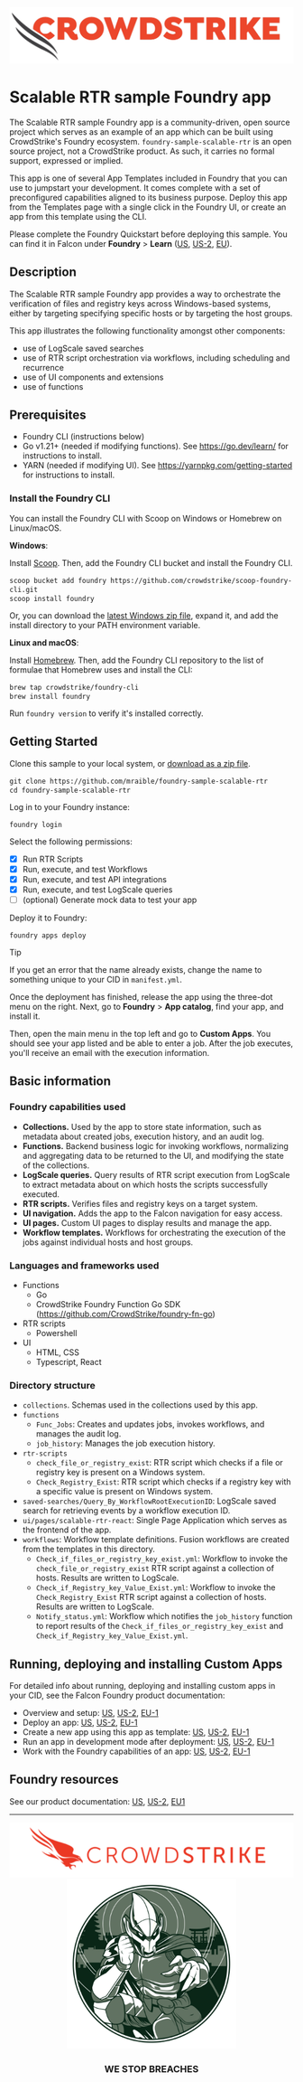 ![CrowdStrike Falcon](/docs/asset/cs-logo.png?raw=true)

# Scalable RTR sample Foundry app

The Scalable RTR sample Foundry app is a community-driven, open source project which serves as an example of an app which can be built using CrowdStrike's Foundry ecosystem.
`foundry-sample-scalable-rtr` is an open source project, not a CrowdStrike product. As such, it carries no formal support, expressed or implied.

This app is one of several App Templates included in Foundry that you can use to jumpstart your development. It comes complete with a set of 
preconfigured capabilities aligned to its business purpose. Deploy this app from the Templates page with a single click in the Foundry UI, or 
create an app from this template using the CLI.

Please complete the Foundry Quickstart before deploying this sample. You can find it in Falcon under **Foundry** > **Learn** ([US](https://falcon.crowdstrike.com/foundry/learn), [US-2](https://falcon.us-2.crowdstrike.com/foundry/learn), [EU](https://falcon.eu-1.crowdstrike.com/foundry/learn)). 

## Description

The Scalable RTR sample Foundry app provides a way to orchestrate the verification of files and registry keys
across Windows-based systems, either by targeting specifying specific hosts or by targeting the host groups.

This app illustrates the following functionality amongst other components:
* use of LogScale saved searches
* use of RTR script orchestration via workflows, including scheduling and recurrence
* use of UI components and extensions
* use of functions

## Prerequisites

* Foundry CLI (instructions below)
* Go v1.21+ (needed if modifying functions). See https://go.dev/learn/ for instructions to install.
* YARN (needed if modifying UI). See https://yarnpkg.com/getting-started for instructions to install.

### Install the Foundry CLI

You can install the Foundry CLI with Scoop on Windows or Homebrew on Linux/macOS.

**Windows**:

Install [Scoop](https://scoop.sh/). Then, add the Foundry CLI bucket and install the Foundry CLI.

```shell
scoop bucket add foundry https://github.com/crowdstrike/scoop-foundry-cli.git
scoop install foundry
```

Or, you can download the [latest Windows zip file](https://assets.foundry.crowdstrike.com/cli/latest/foundry_Windows_x86_64.zip), expand it, and add the install directory to your PATH environment variable.

**Linux and macOS**:

Install [Homebrew](https://docs.brew.sh/Installation). Then, add the Foundry CLI repository to the list of formulae that Homebrew uses and install the CLI:

```shell
brew tap crowdstrike/foundry-cli
brew install foundry
```

Run `foundry version` to verify it's installed correctly.

## Getting Started

Clone this sample to your local system, or [download as a zip file](https://github.com/CrowdStrike/foundry-sample-scalable-rtr/archive/refs/heads/main.zip).

```shell
git clone https://github.com/mraible/foundry-sample-scalable-rtr
cd foundry-sample-scalable-rtr
```

Log in to your Foundry instance:

```shell
foundry login
```

Select the following permissions:

- [x] Run RTR Scripts
- [x] Run, execute, and test Workflows
- [x] Run, execute, and test API integrations
- [x] Run, execute, and test LogScale queries
- [ ] (optional) Generate mock data to test your app

Deploy it to Foundry:

```shell
foundry apps deploy
```

> [!TIP]
> If you get an error that the name already exists, change the name to something unique to your CID in `manifest.yml`.

Once the deployment has finished, release the app using the three-dot menu on the right. Next, go to **Foundry** > **App catalog**, find your app, and install it.

Then, open the main menu in the top left and go to **Custom Apps**. You should see your app listed and be able to enter a job. After the job executes, you'll receive an email with the execution information.

## Basic information

### Foundry capabilities used

* **Collections.**  Used by the app to store state information, such as metadata about created jobs, execution history, and an audit log.
* **Functions.**  Backend business logic for invoking workflows, normalizing and aggregating data to be returned to the UI, and modifying the state of the collections.
* **LogScale queries.**  Query results of RTR script execution from LogScale to extract metadata about on which hosts the scripts successfully executed.
* **RTR scripts.**  Verifies files and registry keys on a target system.
* **UI navigation.**  Adds the app to the Falcon navigation for easy access.
* **UI pages.**  Custom UI pages to display results and manage the app.
* **Workflow templates.**  Workflows for orchestrating the execution of the jobs against individual hosts and host groups.

### Languages and frameworks used

* Functions
    * Go
    * CrowdStrike Foundry Function Go SDK (https://github.com/CrowdStrike/foundry-fn-go)
* RTR scripts
    * Powershell
* UI
    * HTML, CSS
    * Typescript, React

### Directory structure

* `collections`.  Schemas used in the collections used by this app.
* `functions`
    * `Func_Jobs`:  Creates and updates jobs, invokes workflows, and manages the audit log.
    * `job_history`:  Manages the job execution history.
* `rtr-scripts`
    * `check_file_or_registry_exist`:  RTR script which checks if a file or registry key is present on a Windows system.
    * `Check_Registry_Exist`:  RTR script which checks if a registry key with a specific value is present on Windows system.
* `saved-searches/Query_By_WorkflowRootExecutionID`:  LogScale saved search for retrieving events by a workflow execution ID.
* `ui/pages/scalable-rtr-react`:  Single Page Application which serves as the frontend of the app.
* `workflows`: Workflow template definitions.  Fusion workflows are created from the templates in this directory.
    * `Check_if_files_or_registry_key_exist.yml`: Workflow to invoke the `check_file_or_registry_exist` RTR script against a collection of hosts. Results are written to LogScale.
    * `Check_if_Registry_key_Value_Exist.yml`: Workflow to invoke the `Check_Registry_Exist` RTR script against a collection of hosts.  Results are written to LogScale.
    * `Notify_status.yml`: Workflow which notifies the `job_history` function to report results of the `Check_if_files_or_registry_key_exist` and `Check_if_Registry_key_Value_Exist.yml`.

## Running, deploying and installing Custom Apps

For detailed info about running, deploying and installing custom apps in your CID, see the Falcon Foundry product documentation:

* Overview and setup: [US](https://falcon.crowdstrike.com/documentation/page/f5f7cd69/falcon-console-user-interface-capabilities), [US-2](https://falcon.us-2.crowdstrike.com/documentation/page/f5f7cd69/falcon-console-user-interface-capabilities), [EU-1](https://falcon.eu-1.crowdstrike.com/documentation/page/f5f7cd69/falcon-console-user-interface-capabilities)
* Deploy an app: [US](https://falcon.crowdstrike.com/documentation/page/ofd46a1c/deploy-an-app), [US-2](https://falcon.us-2.crowdstrike.com/documentation/page/ofd46a1c/deploy-an-app), [EU-1](https://falcon.eu-1.crowdstrike.com/documentation/page/ofd46a1c/deploy-an-app)
* Create a new app using this app as template: [US](https://falcon.crowdstrike.com/documentation/page/l159717b/create-an-app#c4378b86), [US-2](https://falcon.us-2.crowdstrike.com/documentation/page/l159717b/create-an-app#c4378b86), [EU-1](https://falcon.eu-1.crowdstrike.com/documentation/page/l159717b/create-an-app#c4378b86)
* Run an app in development mode after deployment: [US](https://falcon.crowdstrike.com/documentation/page/fb88e442/view-and-manage-apps#d5175ae2), [US-2](https://falcon.us-2.crowdstrike.com/documentation/page/fb88e442/view-and-manage-apps#d5175ae2), [EU-1](https://falcon.eu-1.crowdstrike.com/documentation/page/fb88e442/view-and-manage-apps#d5175ae2)
* Work with the Foundry capabilities of an app: [US](https://falcon.crowdstrike.com/documentation/category/u0daabab/app-capabilities), [US-2](https://falcon.us-2.crowdstrike.com/documentation/category/u0daabab/app-capabilities), [EU-1](https://falcon.eu-1.crowdstrike.com/documentation/category/u0daabab/app-capabilities)

## Foundry resources

See our product documentation: [US](https://falcon.crowdstrike.com/documentation/category/c3d64B8e/falcon-foundry), [US-2](https://falcon.us-2.crowdstrike.com/documentation/category/c3d64B8e/falcon-foundry), [EU1](https://falcon.eu-1.crowdstrike.com/documentation/category/c3d64B8e/falcon-foundry)

---

<p align="center"><img src="https://raw.githubusercontent.com/CrowdStrike/falconpy/main/docs/asset/cs-logo-footer.png"><BR/><img width="300px" src="https://raw.githubusercontent.com/CrowdStrike/falconpy/main/docs/asset/adversary-goblin-panda.png"></P>
<h3><P align="center">WE STOP BREACHES</P></h3>
